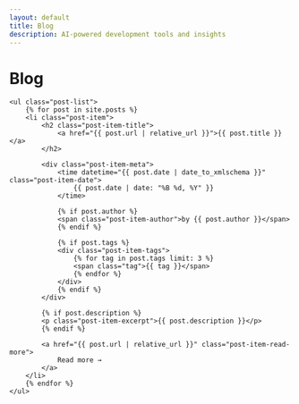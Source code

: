 ```yaml
---
layout: default
title: Blog
description: AI-powered development tools and insights
---
```


<div class="blog-index">
    <h1>Blog</h1>
    
    <ul class="post-list">
        {% for post in site.posts %}
        <li class="post-item">
            <h2 class="post-item-title">
                <a href="{{ post.url | relative_url }}">{{ post.title }}</a>
            </h2>
            
            <div class="post-item-meta">
                <time datetime="{{ post.date | date_to_xmlschema }}" class="post-item-date">
                    {{ post.date | date: "%B %d, %Y" }}
                </time>
                
                {% if post.author %}
                <span class="post-item-author">by {{ post.author }}</span>
                {% endif %}
                
                {% if post.tags %}
                <div class="post-item-tags">
                    {% for tag in post.tags limit: 3 %}
                    <span class="tag">{{ tag }}</span>
                    {% endfor %}
                </div>
                {% endif %}
            </div>
            
            {% if post.description %}
            <p class="post-item-excerpt">{{ post.description }}</p>
            {% endif %}
            
            <a href="{{ post.url | relative_url }}" class="post-item-read-more">
                Read more →
            </a>
        </li>
        {% endfor %}
    </ul>
</div>

